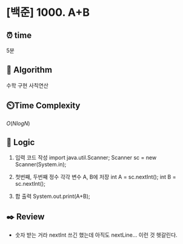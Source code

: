 # [백준] 1000. A+B
 
## ⏰  **time**
5분

## :pushpin: **Algorithm**
수학
구현
사칙연산

## ⏲️**Time Complexity**
$O(NlogN)$

## :round_pushpin: **Logic**
1. 입력 코드 작성
import java.util.Scanner;
Scanner sc = new Scanner(System.in);

2. 첫번째, 두번째 정수 각각 변수 A, B에 저장
int A = sc.nextInt();
int B = sc.nextInt();

3. 합 출력
System.out.print(A+B);
        

## :black_nib: **Review**
- 숫자 받는 거라 nextInt 쓰긴 했는데 아직도 nextLine... 이런 것 헷갈린다. 
